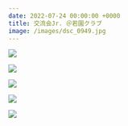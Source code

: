 ```yaml
---
date: 2022-07-24 00:00:00 +0000
title: 交流会Jr. ＠若園クラブ
image: /images/dsc_0949.jpg
---
```

![](/images/dsc_0852.jpg)

![](/images/dsc_0870.jpg)

![](/images/dsc_0873.jpg)

![](/images/dsc_0023.jpg)

![](/images/dsc_0041.jpg)

![]()